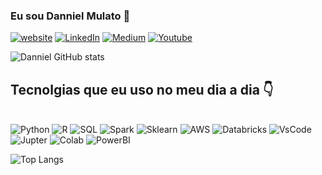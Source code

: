 
### Eu sou Danniel Mulato 👋

[![website](https://img.shields.io/badge/website-000000?style=for-the-badge&logo=About.me&logoColor=white)](http:)
[![LinkedIn](https://img.shields.io/badge/LinkedIn-0077B5?style=for-the-badge&logo=linkedin&logoColor=white)](http://www.linkedin.com/in/daniel-mulato)
[![Medium](https://img.shields.io/badge/Medium-12100E?style=for-the-badge&logo=medium&logoColor=white)](https://medium.com/dnnielcientista)
[![Youtube](https://img.shields.io/badge/YouTube-FF0000?style=for-the-badge&logo=youtube&logoColor=white)](https://www.youtube.com/DanielFísico)

![Danniel GitHub stats](https://github-readme-stats.vercel.app/api?username=DannielM&show_icons=true&theme=tokyonight)

## Tecnolgias que eu uso no meu dia a dia 👇
<div style="display: inline_block"><br>
	<img algn="center" alt="Python" src= "https://img.shields.io/badge/Python-3776AB?style=for-the-badge&logo=python&logoColor=white"/>
  <img algn="center" alt="R" src= "https://img.shields.io/badge/R-276DC3?style=for-the-badge&logo=r&logoColor=white"/>
	<img algn="center" alt="SQL" src= "https://img.shields.io/badge/PostgreSQL-316192?style=for-the-badge&logo=postgresql&logoColor=white"/>
	<img algn="center" alt="Spark" src= "https://img.shields.io/badge/Apache_Spark-FFFFFF?style=for-the-badge&logo=apachespark&logoColor=#E35A16"/>
  <img algn="center" alt="Sklearn" src= "https://img.shields.io/badge/scikit_learn-F7931E?style=for-the-badge&logo=scikit-learn&logoColor=white"/>
<img algn="center" alt="AWS" src= "https://img.shields.io/badge/Amazon_AWS-232F3E?style=for-the-badge&logo=amazon-aws&logoColor=white"/>
	<img algn="center" alt="Databricks" src= "https://img.shields.io/badge/Databricks-FF3621?style=for-the-badge&logo=Databricks&logoColor=white"/>
  <img algn="center" alt="VsCode" src= "https://img.shields.io/badge/VSCode-0078D4?style=for-the-badge&logo=visual%20studio%20code&logoColor=white"/>
  <img algn="center" alt="Jupter" src= "https://img.shields.io/badge/Jupyter-F37626.svg?&style=for-the-badge&logo=Jupyter&logoColor=white"/>
  <img algn="center" alt="Colab" src= "https://img.shields.io/badge/Colab-F9AB00?style=for-the-badge&logo=googlecolab&color=525252"/>
  <img algn="center" alt="PowerBI" src= "https://img.shields.io/badge/PowerBI-F2C811?style=for-the-badge&logo=Power%20BI&logoColor=white"/>
<div>

![Top Langs](https://github-readme-stats.vercel.app/api/top-langs/?username=DannielM&size_weight=0.5&count_weight=0.5)


